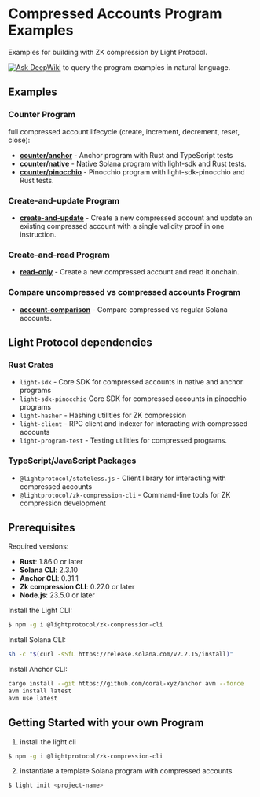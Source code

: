 # Compressed Accounts Program Examples

Examples for building with ZK compression by Light Protocol.

[![Ask DeepWiki](https://deepwiki.com/badge.svg)](https://deepwiki.com/Lightprotocol/program-examples) to query the program examples in natural language.

## Examples

### Counter Program

full compressed account lifecycle (create, increment, decrement, reset, close):

- **[counter/anchor](./counter/anchor/)** - Anchor program with Rust and TypeScript tests
- **[counter/native](./counter/native/)** - Native Solana program with light-sdk and Rust tests.
- **[counter/pinocchio](./counter/pinocchio/)** - Pinocchio program with light-sdk-pinocchio and Rust tests.


### Create-and-update Program

- **[create-and-update](./create-and-update/)** - Create a new compressed account and update an existing compressed account with a single validity proof in one instruction.

### Create-and-read Program

- **[read-only](./read-only)** - Create a new compressed account and read it onchain.


### Compare uncompressed vs compressed accounts Program

- **[account-comparison](./account-comparison/)** - Compare compressed vs regular Solana accounts.


## Light Protocol dependencies

### Rust Crates

- `light-sdk` - Core SDK for compressed accounts in native and anchor programs
- `light-sdk-pinocchio` Core SDK for compressed accounts in pinocchio programs
- `light-hasher` - Hashing utilities for ZK compression
- `light-client` - RPC client and indexer for interacting with compressed accounts
- `light-program-test` - Testing utilities for compressed programs.

### TypeScript/JavaScript Packages

- `@lightprotocol/stateless.js` - Client library for interacting with compressed accounts
- `@lightprotocol/zk-compression-cli` - Command-line tools for ZK compression development

## Prerequisites

Required versions:

- **Rust**: 1.86.0 or later
- **Solana CLI**: 2.3.10
- **Anchor CLI**: 0.31.1
- **Zk compression CLI**: 0.27.0 or later
- **Node.js**: 23.5.0 or later

Install the Light CLI:

```bash
$ npm -g i @lightprotocol/zk-compression-cli
```

Install Solana CLI:

```bash
sh -c "$(curl -sSfL https://release.solana.com/v2.2.15/install)"
```

Install Anchor CLI:

```bash
cargo install --git https://github.com/coral-xyz/anchor avm --force
avm install latest
avm use latest
```

## Getting Started with your own Program

1. install the light cli

```bash
$ npm -g i @lightprotocol/zk-compression-cli
```

2. instantiate a template Solana program with compressed accounts

```bash
$ light init <project-name>
```
